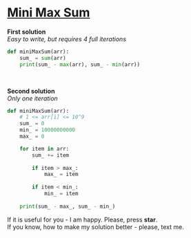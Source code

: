 # [Mini Max Sum](https://www.hackerrank.com/challenges/mini-max-sum)

**First solution**
<br>
*Easy to write, but requires 4 full iterations*
```python
def miniMaxSum(arr):
    sum_ = sum(arr)
    print(sum_ - max(arr), sum_ - min(arr))
```

<br>

**Second solution**
<br>
*Only one iteration*
```python
def miniMaxSum(arr):
    # 1 <= arr[i] <= 10^9
    sum_ = 0
    min_ = 10000000000
    max_ = 0

    for item in arr:
        sum_ += item
        
        if item > max_:
            max_ = item
        
        if item < min_:
            min_ = item
    
    print(sum_ - max_, sum_ - min_)
```

If it is useful for you - I am happy. Please, press **star**.
<br>
If you know, how to make my solution better - please, text me.
